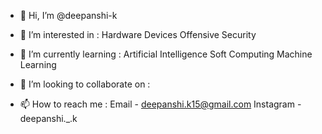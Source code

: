 - 👋 Hi, I’m @deepanshi-k
 
- 👀 I’m interested in :
        Hardware Devices
        Offensive Security
        
- 🌱 I’m currently learning :
        Artificial Intelligence
        Soft Computing
        Machine Learning
 
- 💞️ I’m looking to collaborate on :

- 📫 How to reach me :
        Email - deepanshi.k15@gmail.com
        Instagram - deepanshi._.k

<!---
deepanshi-k/deepanshi-k is a ✨ special ✨ repository because its `README.md` (this file) appears on your GitHub profile.
You can click the Preview link to take a look at your changes.
--->
